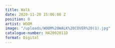 ```yaml
---
title: Walk
date: 2020-11-20 15:06:00 Z
position: 0
artist: WOOM
image: "/uploads/WOOM%20WALK%20COVER%20(1).jpg"
catalogue-number: HA2002011D
format: Digital
---
```


